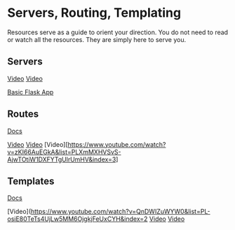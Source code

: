 # Servers, Routing, Templating

Resources serve as a guide to orient your direction.
You do not need to read or watch all the resources.
They are simply here to serve you.

## Servers

[Video](https://www.youtube.com/watch?v=L5BlpPU_muY)
[Video](https://www.youtube.com/watch?v=SwLdKeC8scE)

[Basic Flask App](https://flask.palletsprojects.com/en/1.1.x/quickstart/#a-minimal-application)

## Routes

[Docs](https://flask.palletsprojects.com/en/1.1.x/quickstart/#routing)

[Video](https://www.youtube.com/watch?v=MwZwr5Tvyxo&list=PL-osiE80TeTs4UjLw5MM6OjgkjFeUxCYH&index=1)
[Video](https://www.youtube.com/watch?v=tvRnBbwQwvs&list=PLXmMXHVSvS-AjwTOtiW1DXFYTgUlrUmHV&index=2)
[Video][https://www.youtube.com/watch?v=zKI66AuEGkA&list=PLXmMXHVSvS-AjwTOtiW1DXFYTgUlrUmHV&index=3]

## Templates

[Docs](https://flask.palletsprojects.com/en/1.1.x/quickstart/#rendering-templates)

[Video](https://www.youtube.com/watch?v=QnDWIZuWYW0&list=PL-osiE80TeTs4UjLw5MM6OjgkjFeUxCYH&index=2
[Video](https://www.youtube.com/watch?v=pJ8V51XJuf0&list=PLXmMXHVSvS-ABlT4k4eS3YPJSnPUozw04&index=1)
[Video](https://www.youtube.com/watch?v=APh3jdVryF0&list=PLXmMXHVSvS-ABlT4k4eS3YPJSnPUozw04&index=2)
